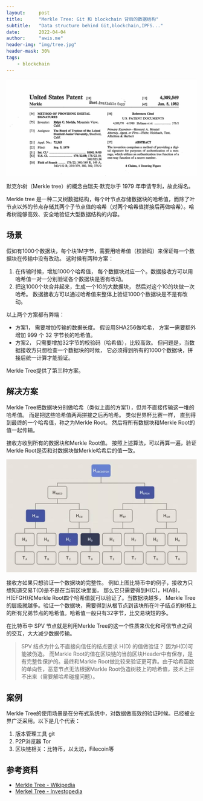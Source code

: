 ```yaml
---
layout:     post
title:      "Merkle Tree: Git 和 blockchain 背后的数据结构"
subtitle:   "Data structure behind Git,blockchain,IPFS..."
date:       2022-04-04
author:     "awis.me"
header-img: "img/tree.jpg"
header-mask: 30%
tags:
    - blockchain
---
```


![picture 32](/img/1649010375043.jpg)  

默克尔树（Merkle tree）的概念由瑞夫·默克尔于 1979 年申请专利，故此得名。

Merkle tree 是一种二叉树数据结构，每个叶节点存储数据块的哈希值，而除了叶节点以外的节点存储其两个子节点值的哈希（对两个哈希值拼接后再做哈希）。哈希树能够高效、安全地验证大型数据结构的内容。

## 场景

假如有1000个数据块，每个块1M字节，需要用哈希值（校验码）来保证每一个数据块在传输中没有改动。 这时候有两种方案：

1. 在传输时候，增加1000个哈希值， 每个数据块对应一个。数据接收方可以用哈希值一对一分别验证各个数据块是否有改动。
2. 把这1000个块合并起来，生成一个1G的大数据块， 然后对这个1G的块做一次哈希。 数据接收方可以通过哈希值来整体上验证1000个数据块是不是有改动。

以上两个方案都有弊端：
- 方案1， 需要增加传输的数据长度。 假设用SHA256做哈希， 方案一需要额外增加 999 个 32 字节长的哈希值。
- 方案2， 只需要增加32字节的校验码（哈希值），比较高效。 但问题是，当数据接收方只想检查一个数据块的时候， 它必须得到所有的1000个数据块，拼接后统一计算才能验证。

Merkle Tree提供了第三种方案。 

## 解决方案

Merkle Tree把数据块分别做哈希（类似上面的方案1），但并不直接传输这一堆的哈希值。 而是把这些哈希值两两拼接之后再哈希。 类似世界杯比赛一样， 直到得到最终的一个哈希值，称之为Merkle Root。 然后将所有数据块和Merkle Root的值一起传输。

接收方收到所有的数据块和Merkle Root值。 按照上述算法，可以再算一遍，验证Merkle Root是否和对数据块做Merkle哈希后的值一致。

![picture 34](/img/1649011175482.jpg)  

接收方如果只想验证一个数据块的完整性。 例如上图比特币中的例子，接收方只想知道交易T(D)是不是在当前区块里面， 那么它只需要得到H(C)，H(AB)，H(EFGH)和Merkle Root四个哈希值就可以验证了。当数据块越多， Merkle Tree的层级就越多。验证一个数据块，需要得到从根节点到该块所在叶子结点的树枝上的所有兄弟节点的哈希值。哈希值一般只有32字节，比交易块短的多。

在比特币中 SPV 节点就是利用Merkle Tree的这一个性质来优化和可信节点之间的交互，大大减少数据传输。

> SPV 结点为什么不直接向信任的结点要求 H(D) 的值做验证？ 因为H(D)可能被伪造。 而Markle Root的值在区块链的当前区块Header中有保存，是有完整性保护的。最终和Markle Root做比较来验证更可靠。由于哈希函数的单向性，恶意节点无法根据Markle Root伪造树枝上的哈希值，技术上拼不出来（需要解哈希碰撞问题）。

## 案例

Merkle Tree的使用场景是在分布式系统中，对数据做高效的验证时候。已经被业界广泛采用。以下是几个代表：
1. 版本管理工具 git
2. P2P浏览器 Tor
3. 区块链相关：比特币，以太坊，Filecoin等

## 参考资料

- [Merkle Tree - Wikipedia](https://en.wikipedia.org/wiki/Merkle_tree)
- [Merkel Tree - Investopedia](https://www.investopedia.com/terms/m/merkle-tree.asp)
